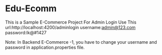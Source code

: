 # Edu-Ecomm
This is a Sample E-Commerce Project 
For Admin Login Use This url:http://localhost:4200/adminlogin
username:admin@123.com
password:lk@#1427

Note:
In Backend E-Commerce -1, you have to change your username and password in application.properties file.
